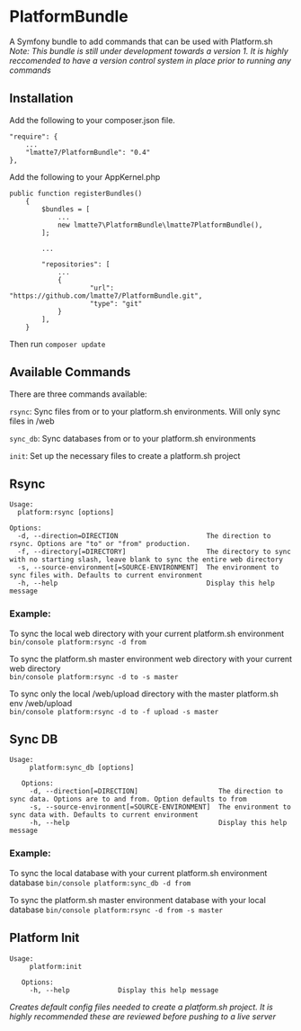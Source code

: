 # PlatformBundle
A Symfony bundle to add commands that can be used with Platform.sh  
_Note: This bundle is still under development towards a version 1. It is highly reccomended to have a version control system in place prior to running any commands_

## Installation  
Add the following to your composer.json file.

```
"require": {
    ...
    "lmatte7/PlatformBundle": "0.4"
},
```

Add the following to your AppKernel.php

```
public function registerBundles()
    {
        $bundles = [
            ...
            new lmatte7\PlatformBundle\lmatte7PlatformBundle(),
        ];
        
        ...
        
        "repositories": [
            ...
            {
                    "url": "https://github.com/lmatte7/PlatformBundle.git",
                    "type": "git"
            }
        ],
    }
```

Then run `composer update`

## Available Commands

There are three commands available:

`rsync`: Sync files from or to your platform.sh environments. Will only sync files in /web

`sync_db`: Sync databases from or to your platform.sh environments

`init`: Set up the necessary files to create a platform.sh project


## Rsync
```
Usage:
  platform:rsync [options]

Options:
  -d, --direction=DIRECTION                      The direction to rsync. Options are "to" or "from" production.
  -f, --directory[=DIRECTORY]                    The directory to sync with no starting slash, leave blank to sync the entire web directory
  -s, --source-environment[=SOURCE-ENVIRONMENT]  The environment to sync files with. Defaults to current environment
  -h, --help                                     Display this help message
```

### Example:
To sync the local web directory with your current platform.sh environment  
`bin/console platform:rsync -d from`  

To sync the platform.sh master environment web directory with your current web directory  
`bin/console platform:rsync -d to -s master`  

To sync only the local /web/upload directory with the master platform.sh env /web/upload  
`bin/console platform:rsync -d to -f upload -s master`  

## Sync DB
```
Usage:
     platform:sync_db [options]
   
   Options:
     -d, --direction[=DIRECTION]                    The direction to sync data. Options are to and from. Option defaults to from
     -s, --source-environment[=SOURCE-ENVIRONMENT]  The environment to sync data with. Defaults to current environment
     -h, --help                                     Display this help message
```

### Example:
To sync the local database with your current platform.sh environment database
`bin/console platform:sync_db -d from`  

To sync the platform.sh master environment database with your local database
`bin/console platform:rsync -d from -s master`  

## Platform Init
```
Usage:
     platform:init
   
   Options:
     -h, --help            Display this help message
```  

_Creates default config files needed to create a platform.sh project. It is highly recommended these are reviewed before pushing to a live server_ 

